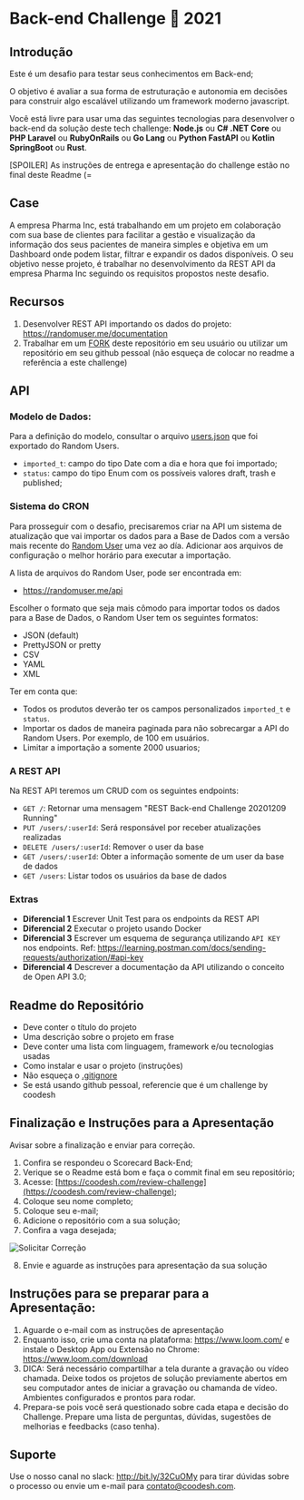 # Back-end Challenge 🏅 2021

## Introdução

Este é um desafio para testar seus conhecimentos em Back-end;

O objetivo é avaliar a sua forma de estruturação e autonomia em decisões para construir algo escalável utilizando um framework moderno javascript.

Você está livre para usar uma das seguintes tecnologias para desenvolver o back-end da solução deste tech challenge: **Node.js** ou **C# .NET Core** ou **PHP Laravel** ou **RubyOnRails** ou **Go Lang** ou **Python FastAPI** ou **Kotlin SpringBoot** ou **Rust**.

[SPOILER] As instruções de entrega e apresentação do challenge estão no final deste Readme (=

## Case

A empresa Pharma Inc, está trabalhando em um projeto em colaboração com sua base de clientes para facilitar a gestão e visualização da informação dos seus pacientes de maneira simples e objetiva em um Dashboard onde podem listar, filtrar e expandir os dados disponíveis.
O seu objetivo nesse projeto, é trabalhar no desenvolvimento da REST API da empresa Pharma Inc seguindo os requisitos propostos neste desafio.

## Recursos

1. Desenvolver REST API importando os dados do projeto: https://randomuser.me/documentation
2. Trabalhar em um [FORK](https://lab.coodesh.com/help/gitlab-basics/fork-project.md) deste repositório em seu usuário ou utilizar um repositório em seu github pessoal (não esqueça de colocar no readme a referência a este challenge)


## API

### Modelo de Dados:

Para a definição do modelo, consultar o arquivo [users.json](./users.json) que foi exportado do Random Users.

- `imported_t`: campo do tipo Date com a dia e hora que foi importado;
- `status`: campo do tipo Enum com os possíveis valores draft, trash e published;

### Sistema do CRON

Para prosseguir com o desafio, precisaremos criar na API um sistema de atualização que vai importar os dados para a Base de Dados com a versão mais recente do [Random User](https://randomuser.me/documentation#format) uma vez ao día. Adicionar aos arquivos de configuração o melhor horário para executar a importação.

A lista de arquivos do Random User, pode ser encontrada em: 

- https://randomuser.me/api

Escolher o formato que seja mais cômodo para importar todos os dados para a Base de Dados, o Random User tem os seguintes formatos:

- JSON (default)
- PrettyJSON or pretty
- CSV
- YAML
- XML

Ter em conta que:

- Todos os produtos deverão ter os campos personalizados `imported_t` e `status`.
- Importar os dados de maneira paginada para não sobrecargar a API do Random Users. Por exemplo, de 100 em usuários.
- Limitar a importação a somente 2000 usuarios;


### A REST API


Na REST API teremos um CRUD com os seguintes endpoints:

   - `GET /`: Retornar uma mensagem "REST Back-end Challenge 20201209 Running"
   - `PUT /users/:userId`: Será responsável por receber atualizações realizadas
   - `DELETE /users/:userId`: Remover o user da base
   - `GET /users/:userId`: Obter a informação somente de um user da base de dados
   - `GET /users`: Listar todos os usuários da base de dados

### Extras

- **Diferencial 1** Escrever Unit Test para os endpoints da REST API
- **Diferencial 2** Executar o projeto usando Docker
- **Diferencial 3** Escrever um esquema de segurança utilizando `API KEY` nos endpoints. Ref: https://learning.postman.com/docs/sending-requests/authorization/#api-key
- **Diferencial 4** Descrever a documentação da API utilizando o conceito de Open API 3.0;

## Readme do Repositório

- Deve conter o título do projeto
- Uma descrição sobre o projeto em frase
- Deve conter uma lista com linguagem, framework e/ou tecnologias usadas
- Como instalar e usar o projeto (instruções)
- Não esqueça o [.gitignore](https://www.toptal.com/developers/gitignore)
- Se está usando github pessoal, referencie que é um challenge by coodesh 

## Finalização e Instruções para a Apresentação

Avisar sobre a finalização e enviar para correção.

1. Confira se respondeu o Scorecard Back-End;
2. Verique se o Readme está bom e faça o commit final em seu repositório;
3. Acesse: [https://coodesh.com/review-challenge](https://coodesh.com/review-challenge);
4. Coloque seu nome completo; 
5. Coloque seu e-mail;
6. Adicione o repositório com a sua solução;
7. Confira a vaga desejada;

![Solicitar Correção](https://res.cloudinary.com/coodesh/image/upload/v1612571243/coodesh-teams/challenges/repo.gif)

8. Envie e aguarde as instruções para apresentação da sua solução

## Instruções para se preparar para a Apresentação:

1. Aguarde o e-mail com as instruções de apresentação 
2. Enquanto isso, crie uma conta na plataforma: https://www.loom.com/ e instale o Desktop App ou Extensão no Chrome: https://www.loom.com/download 
3. DICA: Será necessário compartilhar a tela durante a gravação ou vídeo chamada. Deixe todos os projetos de solução previamente abertos em seu computador antes de iniciar a gravação ou chamanda de vídeo. Ambientes configurados e prontos para rodar.
4. Prepara-se pois você será questionado sobre cada etapa e decisão do Challenge. Prepare uma lista de perguntas, dúvidas, sugestões de melhorias e feedbacks (caso tenha).

## Suporte

Use o nosso canal no slack: http://bit.ly/32CuOMy para tirar dúvidas sobre o processo ou envie um e-mail para contato@coodesh.com.

